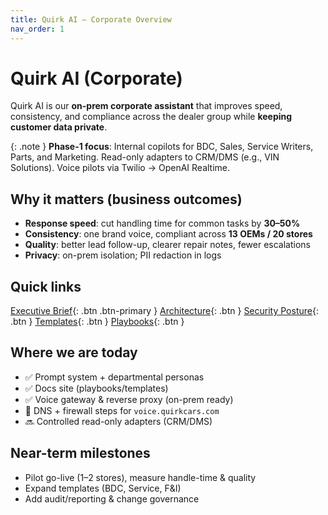```yaml
---
title: Quirk AI — Corporate Overview
nav_order: 1
---
```


<!-- Layout override for this page -->
<link rel="stylesheet" href="{{ '/assets/css/layout-overrides.css' | relative_url }}">

# Quirk AI (Corporate)

Quirk AI is our **on-prem corporate assistant** that improves speed, consistency, and compliance across the dealer group while **keeping customer data private**.

{: .note }
**Phase-1 focus**: Internal copilots for BDC, Sales, Service Writers, Parts, and Marketing. Read-only adapters to CRM/DMS (e.g., VIN Solutions). Voice pilots via Twilio → OpenAI Realtime.

## Why it matters (business outcomes)

- **Response speed**: cut handling time for common tasks by **30–50%**  
- **Consistency**: one brand voice, compliant across **13 OEMs / 20 stores**  
- **Quality**: better lead follow-up, clearer repair notes, fewer escalations  
- **Privacy**: on-prem isolation; PII redaction in logs

## Quick links
[Executive Brief](overview/exec.md){: .btn .btn-primary }
[Architecture](overview/architecture.md){: .btn }
[Security Posture](overview/security.md){: .btn }
[Templates](templates/){: .btn }
[Playbooks](playbooks/){: .btn }

## Where we are today

- ✅ Prompt system + departmental personas  
- ✅ Docs site (playbooks/templates)  
- ✅ Voice gateway & reverse proxy (on-prem ready)  
- 🔄 DNS + firewall steps for `voice.quirkcars.com`  
- 🔜 Controlled read-only adapters (CRM/DMS)

## Near-term milestones

- Pilot go-live (1–2 stores), measure handle-time & quality  
- Expand templates (BDC, Service, F&I)  
- Add audit/reporting & change governance
